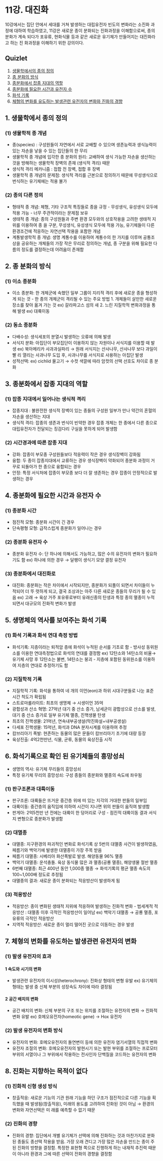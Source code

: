 # 11강. 대진화
10강에서는 집단 안에서 세대를 거쳐 발생하는 대립유전자 빈도의 변화라는 소진화 과정에 대하여 학습하였고, 11강은 새로운 종이 분화되는 진화과정을 이해함으로써, 종의 분화가 계속 되다가 포유류, 현화식물 등과 같은 새로운 유기체가 만들어지는 대진화라고 하는 진 화과정을 이해하기 위한 강의이다.

## Quizlet
1. [생물학에서의 종의 정의](https://quizlet.com/_5y480z)
2. [종 분화의 방식](https://quizlet.com/_5y48y2)
3. [종분화에서 잡종 지대의 역할](https://quizlet.com/_5y493g)
4. [종분화에 필요한 시간과 유전자 수](https://quizlet.com/_5y49a1)
5. [화석 기록](https://quizlet.com/_5y49fu)
6. [체형의 변화를 유도하는 발생관련 유전자의 변화와 진화의 경향](https://quizlet.com/_5y49nw)

## 1. 생물학에서 종의 정의

### (1) 생물학적 종 개념
- 종(species) : 구성원들이 자연에서 서로 교배할 수 있으며 생존능력과 생식능력이 있는 자손을 낳을 수 있는 집단들의 한 무리
- 생물학적 종 개념에 입각한 종 분화의 원리: 교배하여 생식 가능한 자손을 생산하는 것을 방해하는 생물학적 장벽의 존재 (생식적 격리) 때문
- 생식적 격리 메카니즘 : 접합 전 장벽, 접합 후 장벽
- 생물학적 종 개념의 문제점: 생식적 격리를 근본으로 정의하기 때문에 무성생식으로 번식하는 유기체에는 적용 불가

### (2) 종의 다른 정의
- 형태적 종 개념: 체형, 기타 구조적 특징들로 종을 규정 - 무성생식, 유성생식 모두에 적용 가능 - 너무 주관적이라는 문제점 보유
- 생태적 종 개념: 종의 구성원들과 주변 환경 모두와의 상호작용을 고려한 생태적 지위를 이용하여 종 을 구분, 무성생식, 유성생식 모두에 적용 가능, 유기체들이 다른 환경조건에 적응하는 자연선택 작용을 포함한 개념
- 계통발생학적 종 개념: 생명 계통수를 이용하여 계통수의 한 가지를 이루며 공통조상을 공유하는 개체들의 가장 작은 무리로 정의하는 개념, 종 구분을 위해 필요한 다름의 정도를 결정하는데 어려움이 존재함

## 2. 종 분화의 방식
### (1) 이소 종분화
- 이소 종분화: 한 개체군에 속했던 일부 그룹이 지리적 격리 후에 새로운 종을 형성하게 되는 것 - 한 종의 개체군이 격리될 수 있는 주요 방법 1. 개체들이 살만한 새로운 장소를 찾아 옮겨 가는 것 ex) 갈라파고스 섬의 새 2. 느린 지질학적 변화과정을 통해 발생 ex) 대륙이동

###  (2) 동소 종분화
- 다배수성: 생식세포의 분열시 발생하는 오류에 의해 발생
- 서식지 분화: 아집단이 부모집단이 이용하지 않는 자원이나 서식지를 이용할 때 발생 ex) 북아메리카 사과과실파리 → 원래 서식지는 산사나무, 산사나무 보다 과일이 빨 리 열리는 사과나무 도입 후, 사과나무를 서식지로 사용하는 아집단 발생
- 성적선택: ex) cichlid 물고기 → 수컷 색깔에 따라 암컷의 선택 선호도 차이로 종 분화

## 3. 종분화에서 잡종 지대의 역할
### (1) 잡종 지대에서 일어나는 생식적 격리
- 잡종지대 : 불완전한 생식적 장벽이 있는 종들의 구성원 일부가 만나 약간의 혼혈의 자손을 생산하는 지대
- 생식적 격리: 잡종의 생존과 번식이 빈약한 경우 잡종 개체는 한 종에서 다른 종으로 대립유전자가 전달되는 징검다리 구실을 못하게 되어 발생함

### (2) 시간경과에 따른 잡종 지대
- 강화: 잡종이 부모종 구성원들보다 적응력이 작은 경우 생식장벽이 강화됨
- 융합: 두 종이 잡종지대에서 교류하는 경우 생식장벽이 약화되어 종분화 과정이 거꾸로 되돌아가 한 종으로 융합되는 경우
- 안정: 특정 서식처에 잡종이 부모종 보다 더 잘 생존하는 경우 잡종이 안정적으로 발생하는 경우
 
## 4. 종분화에 필요한 시간과 유전자 수
### (1) 종분화 시간
- 점진적 모형: 종분화 시간이 긴 경우
- 단속평형 모형: 급작스럽게 종분화가 일어나는 경우

### (2) 종분화 유전자 수
- 종분화 유전자 수: 단 하나에 의해서도 가능하고, 많은 수의 유전자의 변화가 필요하기도 함 ex) 하나에 의한 경우 → 달팽이 생식기 모양 결정 유전자

### (3) 종분화에서 대진화로
- 대진화: 종분화는 작은 차이에서 시작되지만, 종분화가 되풀이 되면서 차이들이 누적되어 더 뚜 렷하게 되고, 결국 조상과는 아주 다른 새로운 종들의 무리가 될 수 있음 ex) 고래 → 육상 거주 포유류로부터 유래신종의 탄생과 특정 종의 멸종이 누적되면서 대규모의 진화적 변화가 발생

## 5. 생명체의 역사를 보여주는 화석 기록
### (1) 화석 기록과 화석 연대 측정 방법
- 화석기록: 지층이라는 퇴적암 층에 화석이 누적된 순서를 기초로 함 - 방사성 동위원소를 이용한 연대측정법으로 화석의 연대를 결정함 ex) 12탄소와 14탄소의 비율→ 유기체 사망 후 12탄소는 불변, 14탄소는 붕괴 - 지층에 포함된 동위원소를 이용하여 지층의 연대로 추정하기도 함

### (2) 지질학적 기록
- 지질학적 기록: 화석을 통하여 네 개의 이언(eon)과 하위 시대구분들로 나눈 표준 시간 척도가 확립됨
- 스트로마롤라이트: 최초의 생명체 → 시생이언 35억
- 광합성과 산소 혁명: 27억년 대기 중 산소 증가, 남세균이 광합성으로 산소를 발생, 대기 중 산소 증가로 일부 유기체 멸종, 진핵생물 탄생
- 최초의 진핵생물: 21억년, 연속내부공생설(막진화설+내부공생설)
- 다세포 진핵생물: 15억년, 화석과 DNA 분자시계를 이용하여 추정
- 캄브리아기 폭발: 현존하는 동물의 많은 문들이 캄브리아기 초기에 대량 등장
- 육상진출: 4억2천만년, 식물, 균류, 동물의 육상진출 시작

## 6. 화석기록으로 확인 된 유기체들의 흥망성쇠
- 생명의 역사: 유기체 무리들의 흥망성쇠
- 특정 유기체 무리의 흥망성쇠: 구성 종들의 종분화와 멸종의 속도에 좌우됨

### (1) 판구조론과 대륙이동
- 판구조론: 대륙들은 뜨거운 중간층 위에 떠 있는 지각의 거대한 판들의 일부임
- 대륙이동: 중간층의 움직임에 의하여 시간이 지나면 위의 판들이 움직여 발생함
- 판게아: 2억5천만 년 전에는 대륙이 한 덩어리로 구성 - 점진적 대륙이동 결과 서식지 변형으로 종분화가 발생함

### (2) 대멸종
- 대멸종: 지구환경의 파괴적인 변화로 화석기록 상 5번의 대멸종 사건이 발생하였음, 페름기와 백악기에 발생한 대멸종이 가장 주목 받음
- 페름기 대멸종: 시베리아 화산폭발로 발생. 해양동물 96% 멸종
- 백악기 대멸종: 운석충돌. 육상 동식물 많은 과 멸종(공룡 멸종), 해양생물 절반 멸종
- 6번째 대멸종: 최근 400년 동안 1,000종 멸종 → 화석기록의 평균 멸종 속도의 100~1,000배 정도로 추정됨
- 대멸종의 결과: 새로운 종이 분화되는 적응방산이 발생하게 됨

### (3) 적응방산
- 적응방산: 종이 변화된 생태적 지위에 적응하여 발생하는 진화적 변화 - 범세계적 적응방산 : 대멸종 이후 극적인 적응방산이 일어남
ex) 백악기 대멸종 → 공룡 멸종, 포유류의 극적인 적응방산
- 지역적 적응방산: 새로운 종이 멀리 떨어진 곳으로 이동하는 경우 발생

## 7. 체형의 변화를 유도하는 발생관련 유전자의 변화
### (1) 발생 유전자의 효과
#### 1 속도와 시기의 변화
- 발생관련 유전자의 이시성(heterochrony): 진화상 형태의 변형 유발 ex) 유기체의 형태는 발생 중 신체 부분의 성장속도 차이에 따라 결정됨

#### 2 공간 배치의 변화
- 공간 배치의 변화: 신체 부분의 구조 또는 위치를 조절하는 유전자의 변화 → 진화적 변화 유발
ex) 호메오유전자(homeotic gene) → Hox 유전자

### (2) 발생 유전자의 변화 방식
- 유전자의 변화: 호메오유전자의 돌연변이 등에 의한 유전자 염기서열의 직접적 변화
- 유전자 조절의 변화: 호메오유전자의 발현시기 또는 발현 부위를 조절하는 프로모터 부위의 서열이나 그 부위에서 작용하는 전사인자 단백질을 코드하는 유전자의 변화
  
## 8. 진화는 지향하는 목적이 없다
### (1) 진화적 신형 생성 방식
- 창출적응: 새로운 기능의 기관 원래 기능을 하던 구조가 점진적으로 다른 기능을 획득했을 때 발생됨(창출적응), 미래의 용도를 고려하여 진화된 것이 아님 → 환경의 변화와 자연선택은 미 래를 예측할 수 없기 때문

### (2) 진화의 경향
- 진화의 경향: 집단에서 개별 유기체가 선택에 의해 진화하는 것과 마찬가지로 분화된 종들도 종선택 작용을 받음. 가장 오래 견디고 가장 많은 자손을 만드는 종이 주된 진화의 방향을 결정함. 특정한 표현형 쪽으로 진행하게 하는 내재적 추진력 때문이 아니라 환경과 그에 따른
선택이 전화의 경향을 결정함
